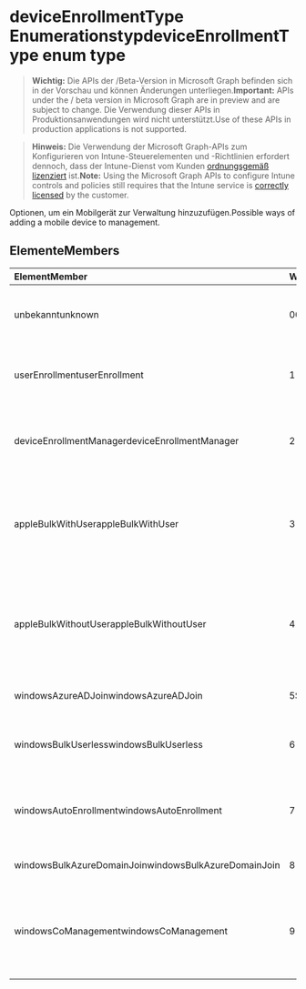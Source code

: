 # <a name="deviceenrollmenttype-enum-type"></a><span data-ttu-id="500ee-101">deviceEnrollmentType Enumerationstyp</span><span class="sxs-lookup"><span data-stu-id="500ee-101">deviceEnrollmentType enum type</span></span>

> <span data-ttu-id="500ee-102">**Wichtig:** Die APIs der /Beta-Version in Microsoft Graph befinden sich in der Vorschau und können Änderungen unterliegen.</span><span class="sxs-lookup"><span data-stu-id="500ee-102">**Important:** APIs under the / beta version in Microsoft Graph are in preview and are subject to change.</span></span> <span data-ttu-id="500ee-103">Die Verwendung dieser APIs in Produktionsanwendungen wird nicht unterstützt.</span><span class="sxs-lookup"><span data-stu-id="500ee-103">Use of these APIs in production applications is not supported.</span></span>

> <span data-ttu-id="500ee-104">**Hinweis:** Die Verwendung der Microsoft Graph-APIs zum Konfigurieren von Intune-Steuerelementen und -Richtlinien erfordert dennoch, dass der Intune-Dienst vom Kunden [ordnungsgemäß lizenziert](https://go.microsoft.com/fwlink/?linkid=839381) ist.</span><span class="sxs-lookup"><span data-stu-id="500ee-104">**Note:** Using the Microsoft Graph APIs to configure Intune controls and policies still requires that the Intune service is [correctly licensed](https://go.microsoft.com/fwlink/?linkid=839381) by the customer.</span></span>

<span data-ttu-id="500ee-105">Optionen, um ein Mobilgerät zur Verwaltung hinzuzufügen.</span><span class="sxs-lookup"><span data-stu-id="500ee-105">Possible ways of adding a mobile device to management.</span></span>

## <a name="members"></a><span data-ttu-id="500ee-106">Elemente</span><span class="sxs-lookup"><span data-stu-id="500ee-106">Members</span></span>
|<span data-ttu-id="500ee-107">Element</span><span class="sxs-lookup"><span data-stu-id="500ee-107">Member</span></span>|<span data-ttu-id="500ee-108">Wert</span><span class="sxs-lookup"><span data-stu-id="500ee-108">Value</span></span>|<span data-ttu-id="500ee-109">Beschreibung</span><span class="sxs-lookup"><span data-stu-id="500ee-109">Description</span></span>|
|:---|:---|:---|
|<span data-ttu-id="500ee-110">unbekannt</span><span class="sxs-lookup"><span data-stu-id="500ee-110">unknown</span></span>|<span data-ttu-id="500ee-111">0</span><span class="sxs-lookup"><span data-stu-id="500ee-111">0%</span></span>|<span data-ttu-id="500ee-112">Standardwert, der Registrierungstyp wurde nicht aufgezeichnet.</span><span class="sxs-lookup"><span data-stu-id="500ee-112">Default value, enrollment type was not collected.</span></span>|
|<span data-ttu-id="500ee-113">userEnrollment</span><span class="sxs-lookup"><span data-stu-id="500ee-113">userEnrollment</span></span>|<span data-ttu-id="500ee-114">1</span><span class="sxs-lookup"><span data-stu-id="500ee-114">-1</span></span>|<span data-ttu-id="500ee-115">Vom Benutzer initiierte Registrierung über den BYOD-Kanal.</span><span class="sxs-lookup"><span data-stu-id="500ee-115">User driven enrollment through BYOD channel.</span></span>|
|<span data-ttu-id="500ee-116">deviceEnrollmentManager</span><span class="sxs-lookup"><span data-stu-id="500ee-116">deviceEnrollmentManager</span></span>|<span data-ttu-id="500ee-117">2</span><span class="sxs-lookup"><span data-stu-id="500ee-117">-2</span></span>|<span data-ttu-id="500ee-118">Benutzerregistrierung mit einem Geräteregistrierungs-Verwaltungskonto.</span><span class="sxs-lookup"><span data-stu-id="500ee-118">User enrollment with a device enrollment manager account.</span></span>|
|<span data-ttu-id="500ee-119">appleBulkWithUser</span><span class="sxs-lookup"><span data-stu-id="500ee-119">appleBulkWithUser</span></span>|<span data-ttu-id="500ee-120">3</span><span class="sxs-lookup"><span data-stu-id="500ee-120">-3</span></span>|<span data-ttu-id="500ee-121">Apple-Stapelregistrierung mit Benutzerherausforderung (DEP, Apple Configurator).</span><span class="sxs-lookup"><span data-stu-id="500ee-121">Apple bulk enrollment with user challenge (DEP, Apple Configurator).</span></span>|
|<span data-ttu-id="500ee-122">appleBulkWithoutUser</span><span class="sxs-lookup"><span data-stu-id="500ee-122">appleBulkWithoutUser</span></span>|<span data-ttu-id="500ee-123">4</span><span class="sxs-lookup"><span data-stu-id="500ee-123">-4</span></span>|<span data-ttu-id="500ee-124">Apple-Stapelregistrierung ohne Benutzerherausforderung (DEP, Apple Configurator, Mobile Konfiguration).</span><span class="sxs-lookup"><span data-stu-id="500ee-124">Apple bulk enrollment without user challenge (DEP, Apple Configurator, Mobile Config).</span></span>|
|<span data-ttu-id="500ee-125">windowsAzureADJoin</span><span class="sxs-lookup"><span data-stu-id="500ee-125">windowsAzureADJoin</span></span>|<span data-ttu-id="500ee-126">5</span><span class="sxs-lookup"><span data-stu-id="500ee-126">$-5</span></span>|<span data-ttu-id="500ee-127">Windows 10 Azure AD-Hinzufügung.</span><span class="sxs-lookup"><span data-stu-id="500ee-127">Windows 10 Azure AD Join.</span></span>|
|<span data-ttu-id="500ee-128">windowsBulkUserless</span><span class="sxs-lookup"><span data-stu-id="500ee-128">windowsBulkUserless</span></span>|<span data-ttu-id="500ee-129">6</span><span class="sxs-lookup"><span data-stu-id="500ee-129">-6</span></span>|<span data-ttu-id="500ee-130">Windows 10-Stapelregistrierung über ICD mit Zertifikat.</span><span class="sxs-lookup"><span data-stu-id="500ee-130">Windows 10 Bulk enrollment through ICD with certificate.</span></span>|
|<span data-ttu-id="500ee-131">windowsAutoEnrollment</span><span class="sxs-lookup"><span data-stu-id="500ee-131">windowsAutoEnrollment</span></span>|<span data-ttu-id="500ee-132">7</span><span class="sxs-lookup"><span data-stu-id="500ee-132">-7</span></span>|<span data-ttu-id="500ee-133">Automatische 10 Windows-Registrierung.</span><span class="sxs-lookup"><span data-stu-id="500ee-133">Windows 10 automatic enrollment.</span></span> <span data-ttu-id="500ee-134">(Geschäftskonto hinzufügen)</span><span class="sxs-lookup"><span data-stu-id="500ee-134">(Add work account)</span></span>|
|<span data-ttu-id="500ee-135">windowsBulkAzureDomainJoin</span><span class="sxs-lookup"><span data-stu-id="500ee-135">windowsBulkAzureDomainJoin</span></span>|<span data-ttu-id="500ee-136">8</span><span class="sxs-lookup"><span data-stu-id="500ee-136">-8</span></span>|<span data-ttu-id="500ee-137">Windows 10 Azure AD-Stapelhinzufügung.</span><span class="sxs-lookup"><span data-stu-id="500ee-137">Windows 10 bulk Azure AD Join.</span></span>|
|<span data-ttu-id="500ee-138">windowsCoManagement</span><span class="sxs-lookup"><span data-stu-id="500ee-138">windowsCoManagement</span></span>|<span data-ttu-id="500ee-139">9</span><span class="sxs-lookup"><span data-stu-id="500ee-139">-9</span></span>|<span data-ttu-id="500ee-140">Windows 10 Co-Verwaltung, die durch AutoPilot oder Gruppenrichtlinien ausgelöst wurde.</span><span class="sxs-lookup"><span data-stu-id="500ee-140">Windows 10 Co-Management triggered by AutoPilot or Group Policy.</span></span>|




